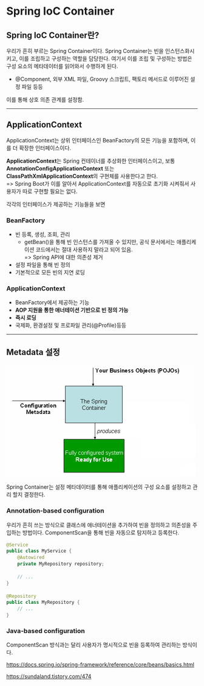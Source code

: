 # Spring IoC Container

## Spring IoC Container란?
우리가 흔히 부르는 Spring Container이다. Spring Container는 빈을 인스턴스화시키고, 이를 
조립하고 구성하는 역할을 담당한다. 여기서 이를 조립 및 구성하는 방법은 구성 요소의 메타데이터를 읽어와서
수행하게 된다.
- @Component, 외부 XML 파일, Groovy 스크립트, 팩토리 메서드로 이루어진 설정 파일 등등

이를 통해 상호 의존 관계를 설정함.

***

## ApplicationContext

ApplicationContext는 상위 인터페이스인 BeanFactory의 모든 기능을 포함하며, 이를 더 확장한 인터페이스이다.
<br>

**ApplicationContext**는 Spring 컨테이너를 추상화한 인터페이스이고, 보통 
**AnnotationConfigApplicationContext** 또는 **ClassPathXmlApplicationContext**의 구현체를 사용한다고 한다.
<br>=> Spring Boot가 이를 알아서 ApplicationContext를 자동으로 초기화 시켜줘서 사용자가 따로 구현할 필요는 없다.

각각의 인터페이스가 제공하는 기능들을 보면

### BeanFactory

- 빈 등록, 생성, 조회, 관리
  - getBean()을 통해 빈 인스턴스를 가져올 수 있지만, 공식 문서에서는 애플리케이션 코드에서는 절대
  사용하지 말라고 되어 있음. 
  <br> => Spring API에 대한 의존성 제거
- 설정 파일을 통해 빈 정의
- 기본적으로 모든 빈의 지연 로딩

### ApplicationContext

- BeanFactory에서 제공하는 기능
- **AOP 지원을 통한 애너테이션 기반으로 빈 정의 가능**
- **즉시 로딩**
- 국제화, 환경설정 및 프로파일 관리(@Profile)등등

***

## Metadata 설정

![컨테이너 흐름](../week3_Spring_Container_DI/img/container_flow.png)

Spring Container는 설정 메타데이터를 통해 애플리케이션의 구성 요소를 설정하고 관리
할지 결정한다.

### Annotation-based configuration

우리가 흔히 쓰는 방식으로 클래스에 애너테이션을 추가하여 빈을 정의하고 의존성을 주입하는
방법이다. ComponentScan을 통해 빈을 자동으로 탐지하고 등록한다. 

```java
@Service
public class MyService {
    @Autowired
    private MyRepository repository;
    
    // ...
}

@Repository
public class MyRepository {
    // ...
}
```

### Java-based configuration

ComponentScan 방식과는 달리 사용자가 명시적으로 빈을 등록하여 관리하는 방식이다.

https://docs.spring.io/spring-framework/reference/core/beans/basics.html

https://sundaland.tistory.com/474